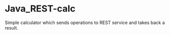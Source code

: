 # Java_REST-calc

Simple calculator which sends operations to REST service and takes back a result.
